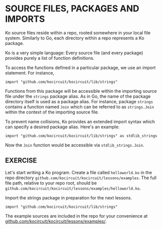 # SOURCE FILES, PACKAGES AND IMPORTS

Ko source files reside within a repo, rooted somewhere in your local file system.
Similarly to Go, each directory within a repo represents a Ko package.

Ko is a very simple language: Every source file (and every package) provides
purely a list of function definitions.

To access the functions defined in a particular package, we use an import
statement. For instance,

```ko
import "github.com/kocircuit/kocircuit/lib/strings"
```

Functions from this package will be accessible within the importing source file
under the `strings` package alias. As in Go, the name of the package
directory itself is used as a package alias. For instance, package `strings`
contains a function named `Join` which can be referred to as
`strings.Join` within the context of the importing source file.

To prevent name collisions, Ko provides an extended import syntax which
can specify a desired package alias. Here's an example:

```ko
import "github.com/kocircuit/kocircuit/lib/strings" as stdlib_strings
```

Now the `Join` function would be accessible via `stdlib_strings.Join`.

## EXERCISE

Let's start writing a Ko program. Create a file called `helloworld.ko`
in the repo directory `github.com/kocircuit/kocircuit/lessons/examples`.
The full file path, relative to your repo root, should be
`github.com/kocircuit/kocircuit/lessons/examples/helloworld.ko`.

Import the strings package in preparation for the next lessons.

```ko
import "github.com/kocircuit/kocircuit/lib/strings"
```

The example sources are included in the repo for your convenience at
[github.com/kocircuit/kocircuit/lessons/examples/](github.com/kocircuit/kocircuit/lessons/examples/).
